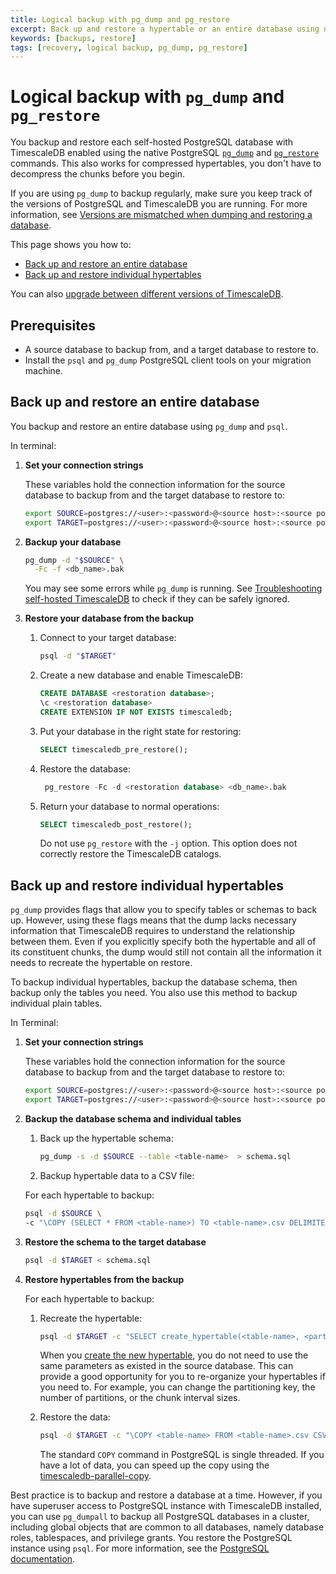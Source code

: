 ```yaml
---
title: Logical backup with pg_dump and pg_restore
excerpt: Back up and restore a hypertable or an entire database using native PostgreSQL commands
keywords: [backups, restore]
tags: [recovery, logical backup, pg_dump, pg_restore]
---
```


# Logical backup with `pg_dump` and `pg_restore`

You backup and restore each self-hosted PostgreSQL database with TimescaleDB enabled using the native 
PostgreSQL [`pg_dump`][pg_dump] and [`pg_restore`][pg_restore] commands. This also works for compressed hypertables, 
you don't have to decompress the chunks before you begin.

If you are using `pg_dump` to backup regularly, make sure you keep
track of the versions of PostgreSQL and TimescaleDB you are running. For more
information, see [Versions are mismatched when dumping and restoring a database][troubleshooting-version-mismatch].

This page shows you how to:

- [Back up and restore an entire database][backup-entire-database]
- [Back up and restore individual hypertables][backup-individual-tables]

You can also [upgrade between different versions of TimescaleDB][timescaledb-upgrade]. 

## Prerequisites

- A source database to backup from, and a target database to restore to.
- Install the `psql` and `pg_dump` PostgreSQL client tools on your migration machine.

## Back up and restore an entire database

You backup and restore an entire database using `pg_dump` and `psql`.  

<Procedure>

In terminal:

1. **Set your connection strings**

   These variables hold the connection information for the source database to backup from and
   the target database to restore to:

   ```bash
   export SOURCE=postgres://<user>:<password>@<source host>:<source port>/<db_name>
   export TARGET=postgres://<user>:<password>@<source host>:<source port>
   ```

1. **Backup your database**

   ```bash
   pg_dump -d "$SOURCE" \
     -Fc -f <db_name>.bak  
   ```
    You may see some errors while `pg_dump` is running. See [Troubleshooting self-hosted TimescaleDB][troubleshooting]
    to check if they can be safely ignored.

1. **Restore your database from the backup**

   1. Connect to your target database:
      ```bash
      psql -d "$TARGET"
      ```

   1. Create a new database and enable TimescaleDB:

      ```sql
      CREATE DATABASE <restoration database>;
      \c <restoration database>
      CREATE EXTENSION IF NOT EXISTS timescaledb;
      ```
   
   1. Put your database in the right state for restoring:

       ```sql
       SELECT timescaledb_pre_restore();
       ```

   1. Restore the database:

      ```sql
       pg_restore -Fc -d <restoration database> <db_name>.bak
       ```
      
   1. Return your database to normal operations: 

      ```sql
      SELECT timescaledb_post_restore();
      ```
      Do not use `pg_restore` with the `-j` option. This option does not correctly restore the 
      TimescaleDB catalogs.

</Procedure>


## Back up and restore individual hypertables

`pg_dump` provides flags that allow you to specify tables or schemas
to back up. However, using these flags means that the dump lacks necessary
information that TimescaleDB requires to understand the relationship between
them. Even if you explicitly specify both the hypertable and all of its
constituent chunks, the dump would still not contain all the information it
needs to recreate the hypertable on restore.

To backup individual hypertables, backup the database schema, then backup only the tables 
you need. You also use this method to backup individual plain tables.

<procedure>
In Terminal:

1. **Set your connection strings**

   These variables hold the connection information for the source database to backup from and
   the target database to restore to:

   ```bash
   export SOURCE=postgres://<user>:<password>@<source host>:<source port>/<db_name>
   export TARGET=postgres://<user>:<password>@<source host>:<source port>/<db_name>
   ```

1. **Backup the database schema and individual tables**

   1. Back up the hypertable schema:

      ```bash
      pg_dump -s -d $SOURCE --table <table-name>  > schema.sql
      ```

   1.  Backup hypertable data to a CSV file:
   
      For each hypertable to backup:
      ```bash
      psql -d $SOURCE \
      -c "\COPY (SELECT * FROM <table-name>) TO <table-name>.csv DELIMITER ',' CSV"
      ```

1. **Restore the schema to the target database**

    ```bash
    psql -d $TARGET < schema.sql
    ```

1. **Restore hypertables from the backup**

   For each hypertable to backup:
   1.  Recreate the hypertable:

       ```bash
       psql -d $TARGET -c "SELECT create_hypertable(<table-name>, <partition>)"
       ```
       When you [create the new hypertable][create_hypertable], you do not need to use the 
       same parameters as existed in the source database. This
       can provide a good opportunity for you to re-organize your hypertables if
       you need to. For example, you can change the partitioning key, the number of
       partitions, or the chunk interval sizes.

   1.  Restore the data:

       ```bash
       psql -d $TARGET -c "\COPY <table-name> FROM <table-name>.csv CSV"
       ```

       The standard `COPY` command in PostgreSQL is single threaded. If you have a
       lot of data, you can speed up the copy using the [timescaledb-parallel-copy][parallel importer].

</procedure>

Best practice is to backup and restore a database at a time. However, if you have superuser access to 
PostgreSQL instance with TimescaleDB installed, you can use `pg_dumpall` to backup all PostgreSQL databases in a 
cluster, including global objects that are common to all databases, namely database roles, tablespaces,
and privilege grants. You restore the PostgreSQL instance using `psql`. For more information, see the
[PostgreSQL documentation][postgres-docs].


[parallel importer]: https://github.com/timescale/timescaledb-parallel-copy
[pg_dump]: https://www.postgresql.org/docs/current/static/app-pgdump.html
[pg_restore]: https://www.postgresql.org/docs/current/static/app-pgrestore.html
[timescaledb_pre_restore]: /api/:currentVersion:/administration/#timescaledb_pre_restore
[timescaledb_post_restore]: /api/:currentVersion:/administration/#timescaledb_post_restore
[timescaledb-upgrade]: /self-hosted/:currentVersion:/upgrades/
[troubleshooting]: /self-hosted/:currentVersion:/troubleshooting/
[troubleshooting-version-mismatch]: /self-hosted/:currentVersion:/troubleshooting/#versions-are-mismatched-when-dumping-and-restoring-a-database
[postgres-docs]: https://www.postgresql.org/docs/17/backup-dump.html#BACKUP-DUMP-ALL
[backup-entire-database]: /self-hosted/:currentVersion:/backup-and-restore/logical-backup/#back-up-and-restore-an-entire-database
[backup-individual-tables]: /self-hosted/:currentVersion:/backup-and-restore/logical-backup/#back-up-and-restore-individual-hypertables
[create_hypertable]: /api/:currentVersion:/hypertable/create_hypertable/
